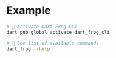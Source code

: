 # Example

```sh
# 🎯 Activate Dart Frog CLI
dart pub global activate dart_frog_cli

# 👀 See list of available commands
dart_frog --help
```
